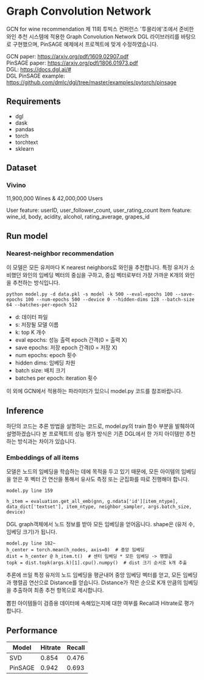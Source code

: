 # Graph Convolution Network
GCN for wine recommendation
제 11회 투빅스 컨퍼런스 '투믈리에'조에서 준비한 와인 추천 시스템에 적용한 Graph Convolution Network 
DGL 라이브러리를 바탕으로 구현했으며, PinSAGE 예제에서 프로젝트에 맞게 수정하였습니다.

GCN paper: https://arxiv.org/pdf/1609.02907.pdf<br>
PinSAGE paper: https://arxiv.org/pdf/1806.01973.pdf<br>
DGL: https://docs.dgl.ai/#<br>
DGL PinSAGE example: https://github.com/dmlc/dgl/tree/master/examples/pytorch/pinsage<br>

## Requirements

- dgl
- dask
- pandas
- torch
- torchtext
- sklearn

## Dataset

### Vivino 
11,900,000 Wines & 42,000,000 Users

User feature: userID, user_follower_count, user_rating_count
Item feature: wine_id, body, acidity, alcohol, rating_average, grapes_id

## Run model

### Nearest-neighbor recommendation

이 모델은 모든 유저마다 K nearest neighbors로 와인을 추천합니다.
특정 유저가 소비했던 와인의 임베딩 벡터의 중심을 구하고, 중심 벡터로부터 가장 가까운 K개의 와인을 추천하는 방식입니다.

```
python model.py -d data.pkl -s model -k 500 --eval-epochs 100 --save-epochs 100 --num-epochs 500 --device 0 --hidden-dims 128 --batch-size 64 --batches-per-epoch 512
```

- d: 데이터 파일
- s: 저장될 모델 이름
- k: top K 개수
- eval epochs: 성능 출력 epoch 간격(0 = 출력 X)
- save epochs: 저장 epoch 간격(0 = 저장 X)
- num epochs: epoch 횟수
- hidden dims: 임베딩 차원
- batch size: 배치 크기
- batches per epoch: iteration 횟수

이 외에 GCN에서 적용하는 파라미터가 있으니 model.py 코드를 참조바랍니다.

## Inference
하단의 코드는 추론 방법을 설명하는 코드로, model.py의 train 함수 부분을 발췌하여 설명하겠습니다
본 프로젝트의 성능 평가 방식은 기존 DGL에서 한 가지 아이템만 추천하는 방식과는 차이가 있습니다.

### Embeddings of all items
모델은 노드의 임베딩을 학습하는 데에 목적을 두고 있기 때문에, 모든 아이템의 임베딩을 얻은 후 벡터 간 연산을 통해서 유사도 측정 또는 군집화를 따로 진행해야 합니다.

```
model.py line 159

h_item = evaluation.get_all_emb(gnn, g.ndata['id'][item_ntype], data_dict['textset'], item_ntype, neighbor_sampler, args.batch_size, device)
```
DGL graph객체에서 노드 정보를 받아 모든 임베딩을 얻어옵니다. shape은 (유저 수, 임베딩 크기)가 됩니다.

```
model.py line 182~
h_center = torch.mean(h_nodes, axis=0)  # 중앙 임베딩  
dist = h_center @ h_item.t()  # 센터 임베딩 * 모든 임베딩 -> 행렬곱
topk = dist.topk(args.k)[1].cpu().numpy()  # dist 크기 순서로 k개 추출
```
추론에 쓰일 특정 유저의 노드 임베딩을 평균내어 중앙 임베딩 벡터를 얻고, 모든 임베딩과 행렬곱 연산으로 Distance를 얻습니다.
Distance가 작은 순으로 K개 만큼의 임베딩을 추출하여 최종 추천 항목으로 제시합니다.

뽑힌 아이템들이 검증용 데이터에 속해있는지에 대한 여부를 Recall과 Hitrate로 평가합니다.

## Performance

Model | Hitrate | Recall
------------ | ------------- | -------------
SVD | 0.854	| 0.476
PinSAGE | 0.942	| 0.693
